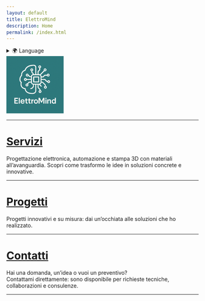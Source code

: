 ```yaml
---
layout: default
title: ElettroMind
description: Home
permalink: /index.html
---
```


<details>
  <summary>🌍 Language</summary>
  <ul>
    <li><a href="/index.html">🇮🇹 Italiano</a></li>
    <li><a href="/pages/en/index.html">🇬🇧 English</a></li>
  </ul>
</details>

<img src="/assets/img/logo.png" alt="Logo ElettroMind" width="150">

***

# [Servizi](/pages/it/servizi.html)
Progettazione elettronica, automazione e stampa 3D con materiali all’avanguardia. 
Scopri come trasformo le idee in soluzioni concrete e innovative.

***

# [Progetti](/pages/it/progetti.html)
Progetti innovativi e su misura: dai un’occhiata alle soluzioni che ho realizzato.

***

# [Contatti](/pages/it/contatti.html)
Hai una domanda, un’idea o vuoi un preventivo?  
Contattami direttamente: sono disponibile per richieste tecniche, collaborazioni e consulenze.

***